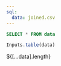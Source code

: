 ```yaml
---
sql:
  data: joined.csv
---
```



```sql id=[...data]
SELECT * FROM data
```

```js
Inputs.table(data)
```

${[...data].length}